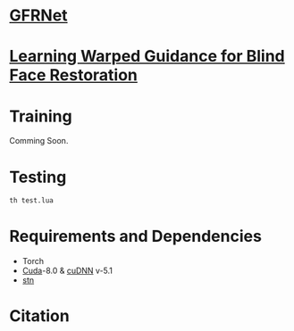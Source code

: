 # [GFRNet](#)
# [Learning Warped Guidance for Blind Face Restoration](#)


# Training

Comming Soon.

# Testing

```bash
th test.lua
```

# Requirements and Dependencies
- Torch
- [Cuda](https://developer.nvidia.com/cuda-toolkit-archive)-8.0 & [cuDNN](https://developer.nvidia.com/cudnn) v-5.1
- [stn](https://github.com/qassemoquab/stnbhwd)

# Citation

```

```
